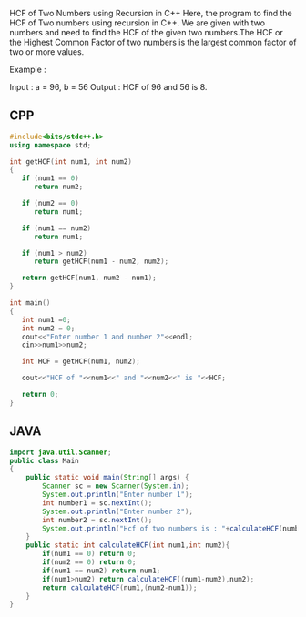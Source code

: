 HCF of Two Numbers using Recursion in C++
Here, the program to find the HCF of Two numbers using recursion in C++. We are given with two numbers and need to find the HCF of the given two numbers.The HCF or the Highest Common Factor of two numbers is the largest common factor of two or more values.

Example :

Input : a = 96, b = 56
Output : HCF of 96 and 56 is 8.

## CPP

```cpp
#include<bits/stdc++.h>
using namespace std;

int getHCF(int num1, int num2)
{
   if (num1 == 0)
      return num2;

   if (num2 == 0)
      return num1;

   if (num1 == num2)
      return num1;

   if (num1 > num2)
      return getHCF(num1 - num2, num2);

   return getHCF(num1, num2 - num1);
}

int main()
{
   int num1 =0;
   int num2 = 0;
   cout<<"Enter number 1 and number 2"<<endl;
   cin>>num1>>num2;

   int HCF = getHCF(num1, num2);

   cout<<"HCF of "<<num1<<" and "<<num2<<" is "<<HCF;

   return 0;
}
```

## JAVA
```java
import java.util.Scanner;
public class Main
{
	public static void main(String[] args) {
	    Scanner sc = new Scanner(System.in);
	    System.out.println("Enter number 1");
	    int number1 = sc.nextInt();
	    System.out.println("Enter number 2");
	    int number2 = sc.nextInt();
	    System.out.println("Hcf of two numbers is : "+calculateHCF(number1,number2));
	}
	public static int calculateHCF(int num1,int num2){
	    if(num1 == 0) return 0;
	    if(num2 == 0) return 0;
	    if(num1 == num2) return num1;
	    if(num1>num2) return calculateHCF((num1-num2),num2);
	    return calculateHCF(num1,(num2-num1));
	}
}
```
